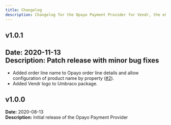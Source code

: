 ```yaml
---
title: Changelog
description: Changelog for the Opayo Payment Provider for Vendr, the eCommerce solution for Umbraco v8+
---
```


## v1.0.1   
**Date:** 2020-11-13  
**Description:** Patch release with minor bug fixes  
---  

<changelog>
<changelog-group category="Added">  

    
* Added order line name to Opayo order line details and allow configuration of product name by property ([#2](https://github.com/vendrhub/vendr-payment-provider-opayo/issues/2)).
* Added Vendr logo to Umbraco package.


</changelog-group>
</changelog>

## v1.0.0  
**Date:** 2020-08-13    
**Description:** Initial release of the Opayo Payment Provider 